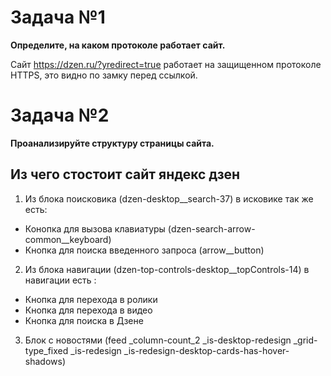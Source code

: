# Задача №1
**Определите, на каком протоколе работает сайт.**

Сайт https://dzen.ru/?yredirect=true работает на защищенном протоколе HTTPS, это видно по замку перед ссылкой.
# Задача №2
**Проанализируйте структуру страницы сайта.**
## Из чего стостоит сайт яндекс дзен
1. Из блока поисковика (dzen-desktop__search-37) в исковике так же есть:
* Конопка для вызова клавиатуры (dzen-search-arrow-common__keyboard)
* Кнопка для поиска введенного запроса (arrow__button)
2. Из блока навигации (dzen-top-controls-desktop__topControls-14) в навигации есть :
* Кнопка для перехода в ролики 
* Кнопка для перехода в видео 
* Кнопка для поиска в Дзене
3. Блок с новостями (feed _column-count_2 _is-desktop-redesign _grid-type_fixed _is-redesign _is-redesign-desktop-cards-has-hover-shadows)